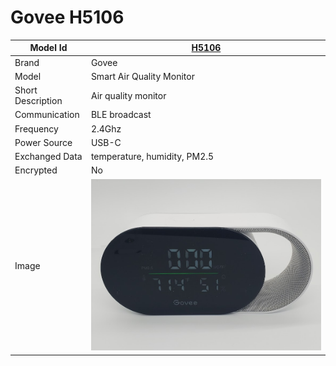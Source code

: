 # Govee H5106

|Model Id|[H5106](https://github.com/theengs/decoder/blob/development/src/devices/H5106_json.h)|
|-|-|
|Brand|Govee|
|Model|Smart Air Quality Monitor|
|Short Description|Air quality monitor|
|Communication|BLE broadcast|
|Frequency|2.4Ghz|
|Power Source|USB-C|
|Exchanged Data|temperature, humidity, PM2.5|
|Encrypted|No|
|Image|![H5106](./../img/H5106.png)|
